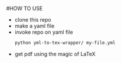 #HOW TO USE
  - clone this repo
  - make a yaml file
  - invoke repo on yaml file
    ```sh 
	python yml-to-tex-wrapper/ my-file.yml
	```
  - get pdf using the magic of LaTeX
